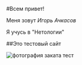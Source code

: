 #Всем привет!

Меня зовут _Игорь Ачкасов_

Я учусь в "Нетологии"

##Это тестовый сайт

![фотография заката тест](https://postila.ru/data/32/e9/a5/de/32e9a5def00432c5d922c501b0c7e94659338b2ebb7278435ea6ad187662c278.jpg)

